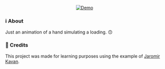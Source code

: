 <p align="center">
  <a href=" https://andrewdourado.github.io/hand-animation/" target="_blank">
    <img alt="Demo" src="https://res.cloudinary.com/andredourado/image/upload/v1605209687/shared/view-demo_u7t8sb.png">
  </a>
</p>

### :information_source: About
Just an animation of a hand simulating a loading. 🙃

### :memo: Credits
This project was made for learning purposes using the example of [Jaromir Kavan](https://dribbble.com/shots/1945392).

